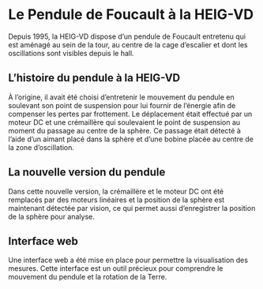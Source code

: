 # Le Pendule de Foucault à la HEIG-VD
Depuis 1995, la HEIG-VD dispose d’un pendule de Foucault entretenu qui est aménagé au sein de la tour, au centre de la cage d’escalier et dont les oscillations sont visibles depuis le hall.

## L’histoire du pendule à la HEIG-VD <!-- {docsify-ignore} -->
À l’origine, il avait été choisi d’entretenir le mouvement du pendule en soulevant son point de suspension pour lui fournir de l’énergie afin de compenser les pertes par frottement. Le déplacement était effectué par un moteur DC et une crémaillère qui soulevaient le point de suspension au moment du passage au centre de la sphère. Ce passage était détecté à l’aide d’un aimant placé dans la sphère et d’une bobine placée au centre de la zone d’oscillation.

## La nouvelle version du pendule <!-- {docsify-ignore} -->
Dans cette nouvelle version, la crémaillère et le moteur DC ont été remplacés par des moteurs linéaires et la position de la sphère est maintenant détectée par vision, ce qui permet aussi d’enregistrer la position de la sphère pour analyse.

## Interface web <!-- {docsify-ignore} -->
Une interface web a été mise en place pour permettre la visualisation des mesures. Cette interface est un outil précieux pour comprendre le mouvement du pendule et la rotation de la Terre.